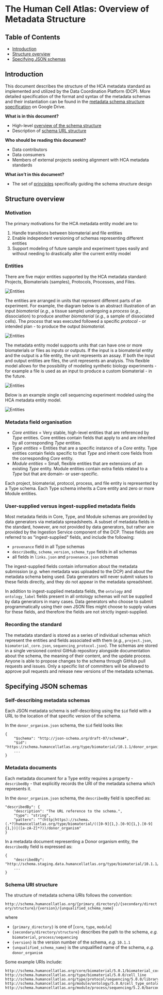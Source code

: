# The Human Cell Atlas: Overview of Metadata Structure

## Table of Contents
- [Introduction](#introduction)
- [Structure overview](#structure-overview)
- [Specifying JSON schemas](#specifying-json-schemas)

## Introduction

This document describes the structure of the HCA metadata standard as implemented and utilized by the Data Coordination Platform (DCP). More detailed specification of the format and syntax of the metadata schemas and their instantiation can be found in the [metadata schema structure specification](https://docs.google.com/document/d/1pxQj7BfM8HHgD4ilm4dlvZuZATfJkNC5s_-TUoA4lYA/edit?ts=59b16455) on Google Drive.

**What is in this document?**
 - High-level [overview of the schema structure](#structure-overview)
 - Description of [schema URL structure](#specifying-schema-urls)

**Who should be reading this document?**
 - Data contributors
 - Data consumers
 - Members of external projects seeking alignment with HCA metadata standards

**What *isn't* in this document?**
 - The set of [principles](rationale.md#design-choices) specifically guiding the schema structure design
 
## Structure overview

### Motivation

The primary motivations for the HCA metadata entity model are to:

1. Handle transitions between biomaterial and file entities
1. Enable independent versioning of schemas representing different entities
1. Support modeling of future sample and experiment types easily and without needing to drastically alter the current entity model

### Entities

There are five major entities supported by the HCA metadata standard: Projects, Biomaterials (samples), Protocols, Processes, and Files.

![Entities](images/entities.jpg)

The entities are arranged in units that represent different parts of an experiment. For example, the diagram below is an abstract illustration of an input *biomaterial* (*e.g.*, a tissue sample) undergoing a *process* (*e.g.*, dissociation) to produce another *biomaterial* (*e.g.*, a sample of dissociated cells). The *process* that was executed followed a specific *protocol* - or intended plan - to produce the output *biomaterial*.

![Entities](images/unit_of_hierarcy.jpg)

The metadata entity model supports units that can have one or more biomaterials or files as inputs or outputs. If the input is a biomaterial entity and the output is a file entity, the unit represents an assay. If both the input and output entities are files, the unit represents an analysis. This flexible model allows for the possibility of modeling synthetic biology experiments - for example a file is used as an input to produce a custom biomaterial - in the future.

![Entities](images/unit_scenarios.jpg)

Below is an example single cell sequencing experiment modeled using the HCA metadata entity model.

![Entities](images/project_scenario.jpg)

### Metadata field organisation 

- *Core entities* = Very stable, high-level entities that are referenced by *Type* entities. Core entities contain fields that apply to and are inherited by all corresponding *Type* entities.
- *Type entities* = Entities that are a specific instance of a *Core* entity. Type entities contain fields specific to that *Type* and inherit core fields from the corresponding *Core* entity.
- *Module entities* = Small, flexible entities that are extensions of an existing *Type* entity. Module entities contain extra fields related to a *Type* but that are domain- or user-specific.

Each project, biomaterial, protocol, process, and file entity is represented by a Type schema. Each Type schema inherits a Core entity and zero or more Module entities. 

### User-supplied versus ingest-supplied metadata fields

Most metadata fields in Core, Type, and Module schemas are provided by data generators via metadata spreadsheets. A subset of metadata fields in the standard, however, are not provided by data generators, but rather are provided by the Ingestion Service component of the DCP. These fields are referred to as "ingest-supplied" fields, and include the following:

- `provenance` field in all Type schemas
- `describedBy`, `schema_version`, `schema_type` fields in all schemas
- all fields in `links.json` and `provenance.json` schemas

The ingest-supplied fields contain information about the metadata submission (*e.g.* when metadata was uploaded to the DCP) and about the metadata schema being used. Data generators will never submit values to these fields directly, and they do not appear in the metadata spreadsheet.

In addition to ingest-supplied metadata fields, the `ontology` and `ontology_label` fields present in all ontology schemas will not be supplied by data generators in many cases. Data generators who choose to submit programmatically using their own JSON files might choose to supply values for these fields, and therefore the fields are not strictly ingest-supplied.

### Recording the standard

The metadata standard is stored as a series of individual schemas which represent the entities and fields associated with them (*e.g.*, `project.json`, `biomaterial_core.json`, `sequencing_protocol.json`). The schemas are stored in a single versioned control GitHub repository alongside documentation about the schema, the meaning of their content, and the update process. Anyone is able to propose changes to the schema through GitHub pull requests and issues. Only a specific list of committers will be allowed to approve pull requests and release new versions of the metadata schemas.

## Specifying JSON schemas

### Self-describing metadata schemas

Each JSON metadata schema is self-describing using the `$id` field with a URL to the location of that specific version of the schema. 

In the `donor_organism.json` schema, the `$id` field looks like: 

    {
        "$schema": "http://json-schema.org/draft-07/schema#",
        "$id": "https://schema.humancellatlas.org/type/biomaterial/10.1.1/donor_organism",
        ...
    }

### Metadata documents

Each metadata document for a Type entity requires a property - `describedBy` - that explicitly records the URI of the metadata schema which represents it.  

In the `donor_organism.json` schema, the `describedBy` field is specified as: 

    "describedBy": {
        "description": "The URL reference to the schema.",
        "type": "string",
        "pattern": "^(http|https)://schema.(.*?)humancellatlas.org/type/biomaterial/(([0-9]{1,}.[0-9]{1,}.[0-9]{1,})|([a-zA-Z]*?))/donor_organism"
    }
    
In a metadata document representing a Donor organism entity, the `describedBy` field is expressed as:

    {
        "describedBy": "http://schema.staging.data.humancellatlas.org/type/biomaterial/10.1.1/donor_organism",
        ...
    }

### Schema URI structure

The structure of metadata schema URIs follows the convention:

`http://schema.humancellatlas.org/{primary_directory}/{secondary/directory/structure}/{version}/{unqualified_schema_name}`

where

- `{primary_directory}` is one of [`core`, `type`, `module`]
- `{secondary/directory/structure}` describes the path to the schema, *e.g.* `biomaterial`, `process/sequencing`
- `{version}` is the version number of the schema, *e.g.* `10.1.1`
- `{unqualified_schema_name}` is the unqualified name of the schema, *e.g.* `donor_organism`

Some example URIs include:

```
http://schema.humancellatlas.org/core/biomaterial/5.0.1/biomaterial_core
http://schema.humancellatlas.org/type/biomaterial/5.0.0/cell_line
http://schema.humancellatlas.org/type/protocol/sequencing/5.0.0/library_preparation_protocol
http://schema.humancellatlas.org/module/ontology/5.0.0/cell_type_ontology
http://schema.humancellatlas.org/module/process/sequencing/5.2.0/barcode
```
